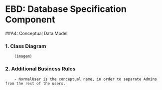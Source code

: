 # EBD: Database Specification Component

##A4: Conceptual Data Model

### 1. Class Diagram

        (imagem)

### 2. Additional Business Rules
        - NormalUser is the conceptual name, in order to separate Admins from the rest of the users.

